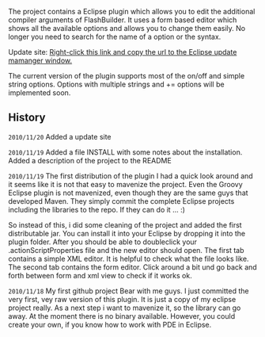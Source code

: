The project contains a Eclipse plugin which allows you to edit the additional compiler arguments 
of FlashBuilder. It uses a form based editor which shows all the available options and allows you 
to change them easily. No longer you need to search for the name of a option or the syntax. 

Update site: [Right-click this link and copy the url to the Eclipse update mamanger window.](https://github.com/rbokel/Additional-Compiler-Arguments-Editor-Plugin/raw/master/trunk/main/eclipse/AdditionalCompilerArgumentsEditorPluginUpdateSite/site.xml)

The current version of the plugin supports most of the on/off and simple string options. Options
with multiple strings and += options will be implemented soon. 



History 
-------
`2010/11/20` Added a update site

`2010/11/19` Added a file INSTALL with some notes about the installation. Added a description of the 
project to the README

`2010/11/19` The first distribution of the plugin
I had a quick look around and it seems like it is not that easy to mavenize the 
project. Even the Groovy Eclipse plugin is not mavenized, even though they are the same guys 
that developed Maven. They simply commit the complete Eclipse projects including the libraries 
to the repo. If they can do it ... :)

So instead of this, i did some cleaning of the project and added the first distributable jar. 
You can install it into your Eclipse by dropping it into the plugin folder. After you should be 
able to doubleclick your .actionScriptProperties file and the new editor should open. The first 
tab contains a simple XML editor. It is helpful to check what the file looks like. The second 
tab contains the form editor. Click around a bit und go back and forth between form and xml view
to check if it works ok. 

`2010/11/18` My first github project
Bear with me guys. I just committed the very first, vey raw version of this plugin. 
It is just a copy of my eclipse project really. As a next step i want to mavenize it, so the 
library can go away. At the moment there is no binary available. However, you could create 
your own, if you know how to work with PDE in Eclipse. 